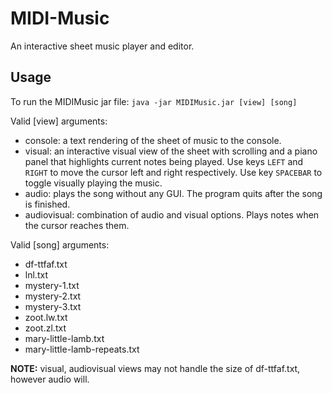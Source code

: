 # MIDI-Music
An interactive sheet music player and editor.


Usage
------
To run the MIDIMusic jar file:
`java -jar MIDIMusic.jar [view] [song]`

Valid [view] arguments:
- console: a text rendering of the sheet of music to the console.
- visual: an interactive visual view of the sheet with scrolling and a piano
  panel that highlights current notes being played. Use keys `LEFT` and `RIGHT`
  to move the cursor left and right respectively. Use key `SPACEBAR` to toggle
  visually playing the music.
- audio: plays the song without any GUI. The program quits after the song is
  finished.
- audiovisual: combination of audio and visual options. Plays notes when the
  cursor reaches them.

Valid [song] arguments:
- df-ttfaf.txt
- lnl.txt
- mystery-1.txt
- mystery-2.txt
- mystery-3.txt
- zoot.lw.txt
- zoot.zl.txt
- mary-little-lamb.txt
- mary-little-lamb-repeats.txt


**NOTE:** visual, audiovisual views may not handle the size of df-ttfaf.txt, however audio will.
